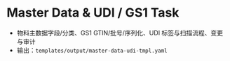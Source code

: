 # Master Data & UDI / GS1 Task

- 物料主数据字段/分类、GS1 GTIN/批号/序列化、UDI 标签与扫描流程、变更与审计
- 输出：`templates/output/master-data-udi-tmpl.yaml`
